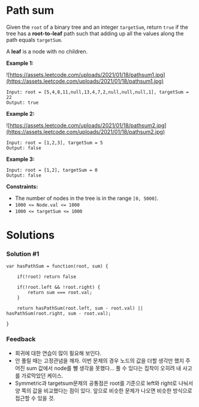 # Path sum

Given the `root` of a binary tree and an integer `targetSum`, return `true` if the tree has a **root-to-leaf** path such that adding up all the values along the path equals `targetSum`.

A **leaf** is a node with no children.

**Example 1:**

![https://assets.leetcode.com/uploads/2021/01/18/pathsum1.jpg](https://assets.leetcode.com/uploads/2021/01/18/pathsum1.jpg)

```
Input: root = [5,4,8,11,null,13,4,7,2,null,null,null,1], targetSum = 22
Output: true

```

**Example 2:**

![https://assets.leetcode.com/uploads/2021/01/18/pathsum2.jpg](https://assets.leetcode.com/uploads/2021/01/18/pathsum2.jpg)

```
Input: root = [1,2,3], targetSum = 5
Output: false

```

**Example 3:**

```
Input: root = [1,2], targetSum = 0
Output: false

```

**Constraints:**

- The number of nodes in the tree is in the range `[0, 5000]`.
- `1000 <= Node.val <= 1000`
- `1000 <= targetSum <= 1000`

# Solutions

### Solution #1

```tsx
var hasPathSum = function(root, sum) {

	if(!root) return false
	
	if(!root.left && !root.right) {
		return sum === root.val;
	}

	return hasPathSum(root.left, sum - root.val) || hasPathSum(root.right, sum - root.val);

}
```

### Feedback

- 회귀에 대한 연습이 많이 필요해 보인다.
- 안 풀릴 때는 고정관념을 깨자. 이번 문제의 경우 노드의 값을 더할 생각만 했지 주어진 sum 값에서 node를 뺄 생각을 못했다... 풀 수 있다는 집착이 오히려 내 사고를 가로막았던 케이스.
- Symmetric과 targetsum문제의 공통점은 root를 기준으로 left와 right로 나눠서 양 쪽의 값을 비교했다는 점이 있다. 앞으로 비슷한 문제가 나오면 비슷한 방식으로 접근할 수 있을 것.
